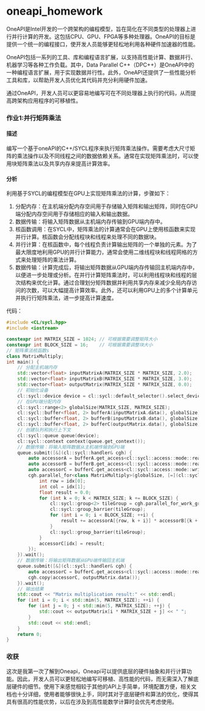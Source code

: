 # oneapi_homework
OneAPI是Intel开发的一个跨架构的编程模型，旨在简化在不同类型的处理器上进行并行计算的开发。这包括CPU、GPU、FPGA等多种处理器。OneAPI的目标是提供一个统一的编程接口，使开发人员能够更轻松地利用各种硬件加速器的性能。

OneAPI包括一系列的工具、库和编程语言扩展，以支持高性能计算、数据并行、机器学习等各种工作负载。其中，Data Parallel C++（DPC++）是OneAPI中的一种编程语言扩展，用于实现数据并行性。此外，OneAPI还提供了一些性能分析工具和库，以帮助开发人员优化其代码并充分利用硬件加速。

通过OneAPI，开发人员可以更容易地编写可在不同处理器上执行的代码，从而提高跨架构应用程序的可移植性。

### 作业1:并⾏矩阵乘法
#### 描述
编写⼀个基于oneAPI的C++/SYCL程序来执行矩阵乘法操作。需要考虑大尺寸矩阵的乘法操作以及不同线程之间的数据依赖关系。通常在实现矩阵乘法时，可以使用块矩阵乘法以及共享内存来提高计算效率。
#### 分析
利用基于SYCL的编程模型在GPU上实现矩阵乘法的计算，步骤如下：
1. 分配内存：在主机端分配内存空间用于存储输⼊矩阵和输出矩阵，同时在GPU端分配内存空间用于存储相应的输入和输出数据。
2. 数据传输：将输入矩阵数据从主机端内存传输到GPU端内存中。
3. 核函数调用：在SYCL中，矩阵乘法的计算通常会在GPU上使用核函数来实现并行计算。核函数会分配线程块和线程来处理不同的数据块。
4. 并行计算：在核函数中，每个线程负责计算输出矩阵的⼀个单独的元素。为了最大限度地利用GPU的并行计算能力，通常会使用⼆维线程块和线程网格的方式来处理矩阵的乘法计算。
5. 数据传输：计算完成后，将输出矩阵数据从GPU端内存传输回主机端内存中，以便进⼀步处理或分析。在并行计算矩阵乘法时，可以利用线程块和线程的层次结构来优化计算。通过合理划分矩阵数据并利用共享内存来减少全局内存访问的次数，可以⼤幅提高计算效率。此外，还可以利用GPU上的多个计算单元并执行行矩阵乘法，进⼀步提高计算速度。

代码：
``` cpp
#include <CL/sycl.hpp>
#include <iostream>

constexpr int MATRIX_SIZE = 1024; // 可根据需要调整矩阵大小
constexpr int BLOCK_SIZE = 16;    // 可根据需要调整块大小
// 矩阵乘法核函数s
class MatrixMultiply;
int main() {
    // 分配主机端内存
    std::vector<float> inputMatrixA(MATRIX_SIZE * MATRIX_SIZE, 2.0);
    std::vector<float> inputMatrixB(MATRIX_SIZE * MATRIX_SIZE, 3.0);
    std::vector<float> outputMatrix(MATRIX_SIZE * MATRIX_SIZE, 0.0);
    // 初始化设备
    cl::sycl::device device = cl::sycl::default_selector().select_device();
    // 在GPU端分配内存
    cl::sycl::range<2> globalSize(MATRIX_SIZE, MATRIX_SIZE);
    cl::sycl::buffer<float, 2> bufferA(inputMatrixA.data(), globalSize);
    cl::sycl::buffer<float, 2> bufferB(inputMatrixB.data(), globalSize);
    cl::sycl::buffer<float, 2> bufferC(outputMatrix.data(), globalSize);
    // 创建队列和执行上下文
    cl::sycl::queue queue(device);
    cl::sycl::context context(queue.get_context());
    // 数据传输：将输入矩阵数据从主机端传输到GPU端
    queue.submit([&](cl::sycl::handler& cgh) {
        auto accessorA = bufferA.get_access<cl::sycl::access::mode::read>(cgh);
        auto accessorB = bufferB.get_access<cl::sycl::access::mode::read>(cgh);
        auto accessorC = bufferC.get_access<cl::sycl::access::mode::write>(cgh);
        cgh.parallel_for<class MatrixMultiply>(globalSize, [=](cl::sycl::id<2> idx) {
            int row = idx[0];
            int col = idx[1];
            float result = 0.0;
            for (int k = 0; k < MATRIX_SIZE; k += BLOCK_SIZE) {
                cl::sycl::group<2> tileGroup = cgh.parallel_for_work_group();
                cl::sycl::group_barrier(tileGroup);
                for (int i = 0; i < BLOCK_SIZE; ++i) {
                    result += accessorA[{row, k + i}] * accessorB[{k + i, col}];
                }
                cl::sycl::group_barrier(tileGroup);
            }
            accessorC[idx] = result;
        });
    }).wait();
    // 数据传输：将输出矩阵数据从GPU端传输回主机端
    queue.submit([&](cl::sycl::handler& cgh) {
        auto accessorC = bufferC.get_access<cl::sycl::access::mode::read>(cgh);
        cgh.copy(accessorC, outputMatrix.data());
    }).wait();
    // 输出结果
    std::cout << "Matrix multiplication result:" << std::endl;
    for (int i = 0; i < std::min(5, MATRIX_SIZE); ++i) {
        for (int j = 0; j < std::min(5, MATRIX_SIZE); ++j) {
            std::cout << outputMatrix[i * MATRIX_SIZE + j] << " ";
        }
        std::cout << std::endl;
    }
    return 0;
}
```
### 收获
这次是我第一次了解到Oneapi，Oneapi可以提供底层的硬件抽象和并行计算功能。因此，开发人员可以更轻松地编写可移植、高性能的代码，而无需深入了解底层硬件的细节。使用下来感觉相较于其他的API上手简单，环境配置方便，相关文档也十分详细，使用者能够很快上手，同时其对于底层硬件和算法的优化，使得其具有很高的性能优势，以后在涉及到高性能数学计算时会优先考虑使用。